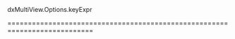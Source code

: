 <!--id-->dxMultiView.Options.keyExpr<!--/id-->
<!--merge--><!--/merge-->
<!--hidden--><!--/hidden-->
===========================================================================
